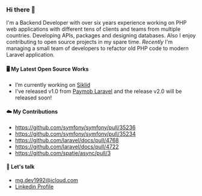 ### Hi there 👋

I'm a Backend Developer with over six years experience working on PHP web applications with different tens of clients and teams from multiple countries. Developing APIs, packages and designing databases. Also I enjoy contributing to open source projects in my spare time.
_Recently_ I'm managing a small team of developers to refactor old PHP code to modern Laravel application.

#### 🖥️ My Latest Open Source Works

- I’m currently working on [Siklid](https://github.com/piscibus/siklid-api)
- I’ve released v1.0 from [Paymob Laravel](https://github.com/mgamal92/paymob-laravel) and the release v2.0 will be released soon!
 
#### ☁️ My Contributions
- https://github.com/symfony/symfony/pull/35236
- https://github.com/symfony/symfony/pull/35234
- https://github.com/laravel/docs/pull/4768
- https://github.com/laravel/docs/pull/4722
- https://github.com/spatie/async/pull/3

#### 💬 Let's talk

- <a href='mailto:mg.dev1992@icloud.com'>mg.dev1992@icloud.com</a>
- [Linkedin Profile](https://www.linkedin.com/in/mgamal92/)
